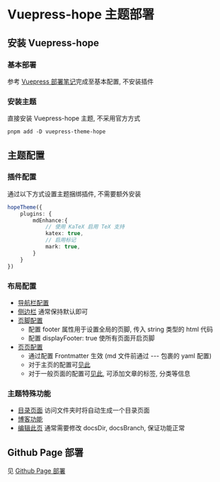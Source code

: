 # Vuepress-hope 主题部署
## 安装 Vuepress-hope
### 基本部署
参考 [Vuepress 部署笔记](./tutor.md)完成至基本配置, 不安装插件

### 安装主题
直接安装 Vuepress-hope 主题, 不采用官方方式

```shell
pnpm add -D vuepress-theme-hope
```

## 主题配置
### 插件配置
通过以下方式设置主题捆绑插件, 不需要额外安装
```ts
hopeTheme({
    plugins: {
        mdEnhance:{
            // 使用 KaTeX 启用 TeX 支持
            katex: true,
            // 启用标记
            mark: true,
        }
    }
})
```

### 布局配置
* [导航栏配置](https://theme-hope.vuejs.press/zh/guide/layout/navbar.html)
* [侧边栏](https://theme-hope.vuejs.press/zh/guide/layout/sidebar.html) 通常保持默认即可
* [页脚配置](https://theme-hope.vuejs.press/zh/guide/layout/footer.html)
    * 配置 footer 属性用于设置全局的页脚, 传入 string 类型的 html 代码
    * 配置 displayFooter: true 使所有页面开启页脚
* [页页配置](https://theme-hope.vuejs.press/zh/guide/layout/page.html)
    * 通过配置 Frontmatter  生效 (md 文件前通过 --- 包裹的 yaml 配置)
    * 对于主页的配置可[见此](https://theme-hope.vuejs.press/zh/guide/layout/home.html)
    * 对于一般页面的配置可[见此](https://theme-hope.vuejs.press/zh/guide/feature/page-info.html), 可添加文章的标签, 分类等信息

### 主题特殊功能
* [目录页面](https://theme-hope.vuejs.press/zh/guide/layout/catalog.html) 访问文件夹时将自动生成一个目录页面
* [博客功能](https://theme-hope.vuejs.press/zh/guide/blog/intro.html)
* [编辑此页](https://theme-hope.vuejs.press/zh/guide/feature/meta.html#%E7%BC%96%E8%BE%91%E6%AD%A4%E9%A1%B5%E9%93%BE%E6%8E%A5) 通常需要修改 docsDir, docsBranch, 保证功能正常

## Github Page 部署
见 [Github Page 部署](./tutor.md#githubpage-部署)
